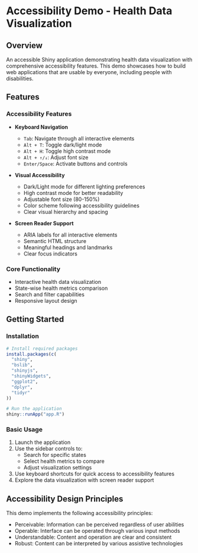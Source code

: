 # Accessibility Demo - Health Data Visualization

## Overview
An accessible Shiny application demonstrating health data visualization with comprehensive accessibility features. This demo showcases how to build web applications that are usable by everyone, including people with disabilities.

## Features

### Accessibility Features
- **Keyboard Navigation**
  - `Tab`: Navigate through all interactive elements
  - `Alt + T`: Toggle dark/light mode
  - `Alt + H`: Toggle high contrast mode
  - `Alt + ↑/↓`: Adjust font size
  - `Enter/Space`: Activate buttons and controls

- **Visual Accessibility**
  - Dark/Light mode for different lighting preferences
  - High contrast mode for better readability
  - Adjustable font size (80-150%)
  - Color scheme following accessibility guidelines
  - Clear visual hierarchy and spacing

- **Screen Reader Support**
  - ARIA labels for all interactive elements
  - Semantic HTML structure
  - Meaningful headings and landmarks
  - Clear focus indicators

### Core Functionality
- Interactive health data visualization
- State-wise health metrics comparison
- Search and filter capabilities
- Responsive layout design

## Getting Started

### Installation
```R
# Install required packages
install.packages(c(
  "shiny",
  "bslib",
  "shinyjs",
  "shinyWidgets",
  "ggplot2",
  "dplyr",
  "tidyr"
))

# Run the application
shiny::runApp("app.R")
```

### Basic Usage
1. Launch the application
2. Use the sidebar controls to:
   - Search for specific states
   - Select health metrics to compare
   - Adjust visualization settings
3. Use keyboard shortcuts for quick access to accessibility features
4. Explore the data visualization with screen reader support

## Accessibility Design Principles
This demo implements the following accessibility principles:
- Perceivable: Information can be perceived regardless of user abilities
- Operable: Interface can be operated through various input methods
- Understandable: Content and operation are clear and consistent
- Robust: Content can be interpreted by various assistive technologies
